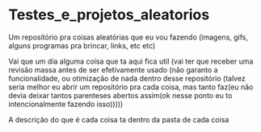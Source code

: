 # Testes_e_projetos_aleatorios
Um repositório pra coisas aleatórias que eu vou fazendo (imagens, gifs, alguns programas pra brincar, links, etc etc)

Vai que um dia alguma coisa que ta aqui fica util (vai ter que receber uma revisão massa antes de ser efetivamente usado (não garanto a funcionalidade, ou otimização de nada dentro desse repositório (talvez seria melhor eu abrir um repositório pra cada coisa, mas tanto faz(eu não devia deixar tantos parenteses abertos assim(ok nesse ponto eu to intencionalmente fazendo isso)))))

A descrição do que é cada coisa ta dentro da pasta de cada coisa
